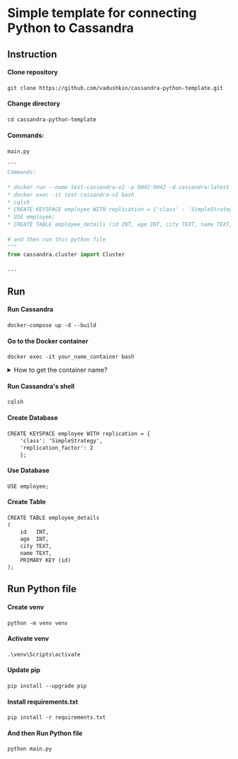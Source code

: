 # Simple template for connecting Python to Cassandra

Instruction
------------

#### Clone repository

```shell
git clone https://github.com/vadushkin/cassandra-python-template.git
```

#### Change directory

```shell
cd cassandra-python-template
```

#### Commands:

```main.py```

```python
"""
Commands:

* docker run --name test-cassandra-v2 -p 9042:9042 -d cassandra:latest or docker-compose up -d --build
* docker exec -it test-cassandra-v2 bash
* cqlsh
* CREATE KEYSPACE employee WITH replication = {'class' : 'SimpleStrategy', 'replication_factor':2};
* USE employee;
* CREATE TABLE employee_details (id INT, age INT, city TEXT, name TEXT, PRIMARY KEY(id));

# and then run this python file
"""
from cassandra.cluster import Cluster

...
```

Run
---

#### Run Cassandra

```docker
docker-compose up -d --build
```

#### Go to the Docker container

```docker
docker exec -it your_name_container bash
```

<details>
  <summary>How to get the container name?</summary>

  <div>
    <h4>Find the last container:</h4>

    docker ps

<h4>Something like that:</h4>
<img src="images/example.png" alt="example"/>
  </div>
<h4>Copy CONTAINER ID: </h4>


    86a1ca...

<h3>The command will be like this:</h3>

    docker exec -it 86a1ca2fcda8 bash
</details>

#### Run Cassandra's shell

```shell
cqlsh
```

#### Create Database

```cassandraql
CREATE KEYSPACE employee WITH replication = {
    'class': 'SimpleStrategy',
    'replication_factor': 2
    };
```

#### Use Database

```cassandraql
USE employee;
```

#### Create Table

```cassandraql
CREATE TABLE employee_details
(
    id   INT,
    age  INT,
    city TEXT,
    name TEXT,
    PRIMARY KEY (id)
);
```

Run Python file
---

#### Create venv

```shell
python -m venv venv
```

#### Activate venv

```shell
.\venv\Scripts\activate
```

#### Update pip

```shell
pip install --upgrade pip
```

#### Install requirements.txt

```shell
pip install -r requirements.txt
```

#### And then Run Python file

```shell
python main.py
```
